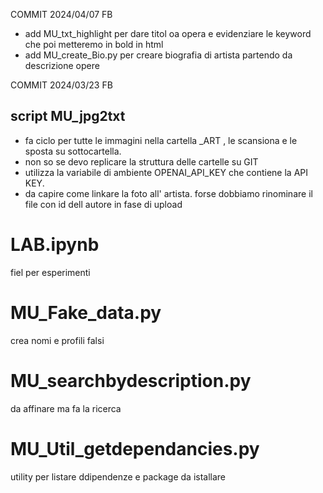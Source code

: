 COMMIT 2024/04/07 FB
- add MU_txt_highlight per dare titol oa opera e evidenziare le keyword che poi metteremo in bold in html 
- add MU_create_Bio.py per creare biografia di artista partendo da descrizione opere 

COMMIT 2024/03/23 FB
## script MU_jpg2txt
- fa ciclo per tutte le immagini nella cartella  _ART , le scansiona e le sposta su sottocartella.
- non so se devo replicare la struttura delle cartelle su GIT
- utilizza la variabile di ambiente OPENAI_API_KEY che contiene la API KEY.
- da capire come linkare la foto all' artista. forse dobbiamo rinominare il file con id dell autore in fase di upload

# LAB.ipynb
fiel per esperimenti

# MU_Fake_data.py
crea nomi e profili falsi 

# MU_searchbydescription.py
da affinare ma fa la ricerca 

# MU_Util_getdependancies.py
utility per listare ddipendenze e package da istallare 
